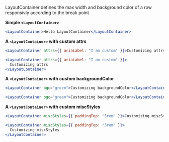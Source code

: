 LayoutContainer defines the max width and background color of a row responsivly according to the break point

**Simple `<LayoutContainer>`**

```jsx
<LayoutContainer>Hello LayoutContainer</LayoutContainer>
```

**A `<LayoutContainer>` with custom attrs**

```jsx static
<LayoutContainer attrs={{ ariaLabel: "I am custom" }}>Customizing attrs</LayoutContainer>
```

```jsx
<LayoutContainer attrs={{ ariaLabel: "I am custom" }}>
  Customizing attrs
</LayoutContainer>
```

**A `<LayoutContainer>` with custom backgroundColor**

```jsx static
<LayoutContainer bgc="green">Customizing backgroundColor</LayoutContainer>
```

```jsx
<LayoutContainer bgc="green">Customizing backgroundColor</LayoutContainer>
```

**A `<LayoutContainer>` with custom miscStyles**

<!-- todo: check why miscStyles not working -->

```jsx static
<LayoutContainer miscStyles={{ paddingTop: "5rem" }}>Customizing miscStyles</LayoutContainer>
```

```jsx
<LayoutContainer miscStyles={{ paddingTop: "5rem" }}>
  Customizing miscStyles
</LayoutContainer>
```

